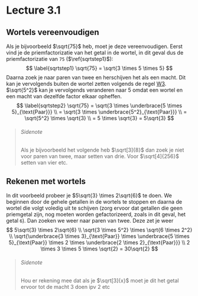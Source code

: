 # Lecture 3.1

## Wortels vereenvoudigen

Als je bijvoorbeeld $\sqrt{75}$ heb, moet je deze vereenvoudigen. Eerst vind je de priemfactorizatie van het getal in de wortel, in dit geval dus de priemfactorizatie van `75` ($\ref{sqrtstep1}$):  
$$
\label{sqrtstep1}
\sqrt{75} = \sqrt{3 \times 5 \times 5}
$$
Daarna zoek je naar paren van twee en herschijven het als een macht. Dit kan je vervolgends buiten de wortel zetten volgends de regel [W3](./index.html#rekenregels-wortels). $\sqrt{5^2}$ kan je vervolgends veranderen naar $5$ omdat een wortel en een macht van dezelfde factor elkaar opheffen.
$$
\label{sqrtstep2}
\sqrt{75} = \sqrt{3 \times \underbrace{5 \times 5}_{\text{Paar}}} \\
= \sqrt{3 \times \underbrace{5^2}_{\text{Paar}}} \\
= \sqrt{5^2} \times \sqrt{3} \\
= 5 \times \sqrt{3} = 5\sqrt{3}
$$

> ###### Sidenote
>
> Als je bijvoorbeeld het volgende heb $\sqrt[3]{8}$ dan zoek je niet voor paren van twee, maar setten van drie. Voor $\sqrt[4]{256}$  setten van vier etc.

## Rekenen met wortels

In dit voorbeeld probeer je $5\sqrt{3} \times 2\sqrt{6}$ te doen. We beginnen door de gehele getallen in de wortels te stoppen en daarna de wortel die volgt voledig uit te schijven (zorg ervoor dat getallen die geen priemgetal zijn, nog moeten worden gefactorizeerd, zoals in dit geval, het getal `6`). Dan zoeken we weer naar paren van twee. Deze zet je weer
$$
5\sqrt{3} \times 2\sqrt{6} \\
\sqrt{3 \times 5^2} \times \sqrt{6 \times 2^2} \\
\sqrt{\underbrace{3 \times 3}_{\text{Paar}} \times \underbrace{5 \times 5}_{\text{Paar}} \times 2 \times \underbrace{2 \times 2}_{\text{Paar}}} \\
2 \times 3 \times 5 \times \sqrt{2} = 30\sqrt{2}
$$

> ###### Sidenote
>
> Hou er rekening mee dat als je $\sqrt[3]{x}$ moet je dit het getal ervoor tot de macht 3 doen ipv 2 etc

